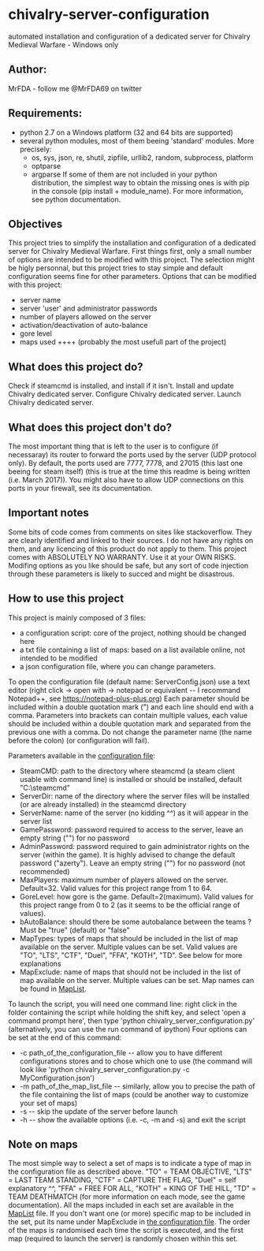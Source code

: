 # chivalry-server-configuration
automated installation and configuration of a dedicated server for Chivalry Medieval Warfare - Windows only

## Author: 
MrFDA - follow me @MrFDA69 on twitter

## Requirements: 
- python 2.7 on a Windows platform (32 and 64 bits are supported)
- several python modules, most of them beeing 'standard' modules. More precisely:
    - os, sys, json, re, shutil, zipfile, urllib2, random, subprocess, platform
    - optparse
	- argparse
If some of them are not included in your python distribution, the simplest way to obtain the missing ones is with pip in the console (pip install + module_name). For more information, see python documentation.

## Objectives
This project tries to simplify the installation and configuration of a dedicated server for Chivalry Medieval Warfare.
First things first, only a small number of options are intended to be modified with this project. The selection might be higly personnal, but this project tries to stay simple and default configuration seems fine for other parameters.
Options that can be modified with this project:
- server name
- server 'user' and administrator passwords
- number of players allowed on the server
- activation/deactivation of auto-balance
- gore level
- maps used ++++ (probably the most usefull part of the project)

## What does this project do?
Check if steamcmd is installed, and install if it isn't.
Install and update Chivalry dedicated server.
Configure Chivalry dedicated server.
Launch Chivalry dedicated server.

## What does this project don't do?
The most important thing that is left to the user is to configure (if necessaray) its router to forward the ports used by the server (UDP protocol only).
By default, the ports used are 7777, 7778, and 27015 (this last one beeing for steam itself) (this is true at the time this readme is being written (i.e. March 2017)).
You might also have to allow UDP connections on this ports in your firewall, see its documentation.

## Important notes
Some bits of code comes from comments on sites like stackoverflow. They are clearly identified and linked to their sources. I do not have any rights on them, and any licencing of this product do not apply to them.
This project comes with ABSOLUTELY NO WARRANTY. Use it at your OWN RISKS. Modifing options as you like should be safe, but any sort of code injection through these parameters is likely to succed and might be disastrous.

## How to use this project
This project is mainly composed of 3 files:
- a configuration script: core of the project, nothing should be changed here
- a txt file containing a list of maps: based on a list available online, not intended to be modified
- a json configuration file, where you can change parameters.

To open the configuration file (default name: ServerConfig.json) use a text editor (right click -> open with -> notepad or equivalent -- I recommand Notepad++, see https://notepad-plus-plus.org)
Each parameter should be included within a double quotation mark (") and each line should end with a comma.
Parameters into brackets can contain multiple values, each value should be included within a double quotation mark and separated from the previous one with a comma.
Do not change the parameter name (the name before the colon) (or configuration will fail).

Parameters available in the [configuration file](chivalry_server_configuration.py):
- SteamCMD: path to the directory where steamcmd (a steam client usable with command line) is installed or should be installed, default "C:\steamcmd"
- ServerDir: name of the directory where the server files will be installed (or are already installed) in the steamcmd directory
- ServerName: name of the server (no kidding ^^) as it will appear in the server list
- GamePassword: password required to access to the server, leave an empty string ("") for no password
- AdminPassword: password required to gain administrator rights on the server (within the game). It is highly advised to change the default password ("azerty"). Leave an empty string ("") for no password (not recommended)
- MaxPlayers: maximum number of players allowed on the server. Default=32. Valid values for this project range from 1 to 64.
- GoreLevel: how gore is the game. Default=2(maximum). Valid values for this project range from 0 to 2 (as it seems to be the official range of values).
- bAutoBalance: should there be some autobalance between the teams ? Must be "true" (default) or "false"
- MapTypes: types of maps that should be included in the list of map available on the server. Multiple values can be set. Valid values are "TO", "LTS", "CTF", "Duel", "FFA", "KOTH", "TD". See below for more explanations
- MapExclude: name of maps that should not be included in the list of map available on the server. Multiple values can be set. Map names can be found in [MapList](MapList.txt).

To launch the script, you will need one command line: right click in the folder containing the script while holding the shift key, and select 'open a command prompt here', then type 'python chivalry_server_configuration.py' (alternatively, you can use the run command of ipython)
Four options can be set at the end of this command: 
- -c path_of_the_configuration_file -- allow you to have different configurations stores and to chose which one to use (the command will look like 'python chivalry_server_configuration.py -c MyConfiguration.json')
- -m path_of_the_map_list_file -- similarly, allow you to precise the path of the file containing the list of maps (could be another way to customize your set of maps)
- -s -- skip the update of the server before launch
- -h -- show the available options (i.e. -c, -m and -s) and exit the script

## Note on maps
The most simple way to select a set of maps is to indicate a type of map in the configuration file as described above. 
"TO" = TEAM OBJECTIVE, "LTS" = LAST TEAM STANDING, "CTF" = CAPTURE THE FLAG, "Duel" = self explanatory ^^, "FFA" = FREE FOR ALL, "KOTH" = KING OF THE HILL, "TD" = TEAM DEATHMATCH (for more information on each mode, see the game documentation).
All the maps included in each set are available in the [MapList](MapList.txt) file.
If you don't want one (or more) specific map to be included in the set, put its name under MapExclude in [the configuration file](chivalry_server_configuration.py).
The order of the maps is randomised each time the script is executed, and the first map (required to launch the server) is randomly chosen within this set.
